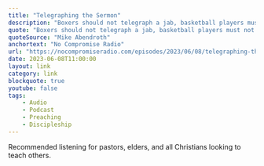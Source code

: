 ```yaml
---
title: "Telegraphing the Sermon"
description: "Boxers should not telegraph a jab, basketball players must not telegraph a pass and poker players should give no 'tells.' Why then should preachers telegraph their sermons?"
quote: "Boxers should not telegraph a jab, basketball players must not telegraph a pass and poker players should give no 'tells.' Why then should preachers telegraph their sermons?"
quoteSource: "Mike Abendroth"
anchortext: "No Compromise Radio"
url: "https://nocompromiseradio.com/episodes/2023/06/08/telegraphing-the-sermon/"
date: 2023-06-08T11:00:00
layout: link
category: link
blockquote: true
youtube: false
tags:
    - Audio
    - Podcast
    - Preaching
    - Discipleship
---
```


Recommended listening for pastors, elders, and all Christians looking to teach others.